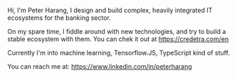 Hi, I'm Peter Harang, I design and build complex, heavily integrated IT ecosystems for the banking sector.

On my spare time, I fiddle around with new technologies, and try to build a stable ecosystem with them. You can chek it out at https://credetra.com/en

Currently I'm into machine learning, Tensorflow.JS, TypeScript kind of stuff.

You can reach me at: https://www.linkedin.com/in/peterharang
